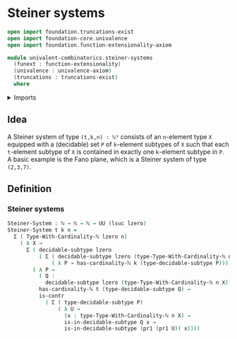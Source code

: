 # Steiner systems

```agda
open import foundation.truncations-exist
open import foundation-core.univalence
open import foundation.function-extensionality-axiom

module univalent-combinatorics.steiner-systems
  (funext : function-extensionality)
  (univalence : univalence-axiom)
  (truncations : truncations-exist)
  where
```

<details><summary>Imports</summary>

```agda
open import elementary-number-theory.natural-numbers

open import foundation.contractible-types funext univalence
open import foundation.decidable-subtypes funext univalence truncations
open import foundation.dependent-pair-types
open import foundation.dependent-products-contractible-types funext
open import foundation.universe-levels

open import univalent-combinatorics.finite-types funext univalence truncations
```

</details>

## Idea

A Steiner system of type `(t,k,n) : ℕ³` consists of an `n`-element type `X`
equipped with a (decidable) set `P` of `k`-element subtypes of `X` such that
each `t`-element subtype of `X` is contained in exactly one `k`-element subtype
in `P`. A basic example is the Fano plane, which is a Steiner system of type
`(2,3,7)`.

## Definition

### Steiner systems

```agda
Steiner-System : ℕ → ℕ → ℕ → UU (lsuc lzero)
Steiner-System t k n =
  Σ ( Type-With-Cardinality-ℕ lzero n)
    ( λ X →
      Σ ( decidable-subtype lzero
          ( Σ ( decidable-subtype lzero (type-Type-With-Cardinality-ℕ n X))
              ( λ P → has-cardinality-ℕ k (type-decidable-subtype P))))
        ( λ P →
          ( Q :
            decidable-subtype lzero (type-Type-With-Cardinality-ℕ n X)) →
          has-cardinality-ℕ t (type-decidable-subtype Q) →
          is-contr
            ( Σ ( type-decidable-subtype P)
                ( λ U →
                  (x : type-Type-With-Cardinality-ℕ n X) →
                  is-in-decidable-subtype Q x →
                  is-in-decidable-subtype (pr1 (pr1 U)) x))))
```
